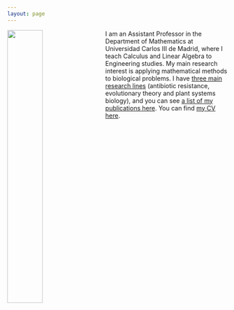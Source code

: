 ```yaml
---
layout: page
---
```


<img align="left" style="padding-right: 20px;" src="https://github.com/PabloCatalan/pablocatalan.github.io/raw/master/cv2024_edit.png" width="40%" height="40%"> I am an Assistant Professor in the Department of Mathematics at Universidad Carlos III de Madrid, where I teach Calculus and Linear Algebra to Engineering studies. My main research interest is applying mathematical methods to biological problems. I have [three main research lines](/research) (antibiotic resistance, evolutionary theory and plant systems biology), and you can see [a list of my publications here](/publications). You can find [my CV here](/pablocatalan_cveng.pdf).
